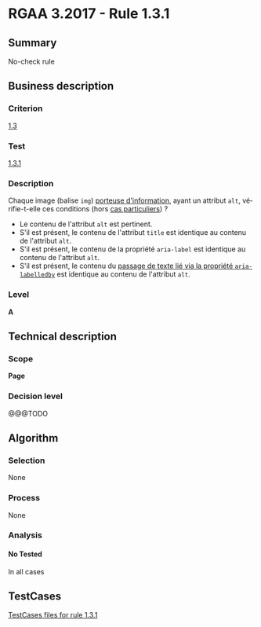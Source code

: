 # RGAA 3.2017 - Rule 1.3.1

## Summary
No-check rule


## Business description

### Criterion
[1.3](http://references.modernisation.gouv.fr/rgaa-accessibilite/criteres.html#crit-1-3)

### Test
[1.3.1](http://references.modernisation.gouv.fr/rgaa-accessibilite/criteres.html#test-1-3-1)

### Description
<div lang="fr">Chaque image (balise <code lang="en">img</code>) <a href="http://references.modernisation.gouv.fr/rgaa-accessibilite/glossaire.html#image-porteuse-dinformation">porteuse d'information</a>, ayant un attribut <code lang="en">alt</code>, v&#xE9;rifie-t-elle ces conditions (hors <a href="http://references.modernisation.gouv.fr/rgaa-accessibilite/cas-particuliers.html#cp-1-3" title="Cas particuliers pour le crit&#xE8;re 1.3">cas particuliers</a>)&nbsp;? <ul><li>Le contenu de l'attribut <code lang="en">alt</code> est pertinent.</li> <li>S'il est pr&#xE9;sent, le contenu de l'attribut <code lang="en">title</code> est identique au contenu de l'attribut <code lang="en">alt</code>.</li> <li>S'il est pr&#xE9;sent, le contenu de la propri&#xE9;t&#xE9; <code lang="en">aria-label</code> est identique au contenu de l'attribut <code lang="en">alt</code>.</li> <li>S'il est pr&#xE9;sent, le contenu du <a href="http://references.modernisation.gouv.fr/rgaa-accessibilite/glossaire.html#passage-texte-aria">passage de texte li&#xE9; via la propri&#xE9;t&#xE9; <code lang="en">aria-labelledby</code></a> est identique au contenu de l'attribut <code lang="en">alt</code>.</li> </ul></div>

### Level
**A**


## Technical description

### Scope
**Page**

### Decision level
@@@TODO


## Algorithm

### Selection
None

### Process
None

### Analysis

#### No Tested
In all cases


##  TestCases

[TestCases files for rule 1.3.1](https://github.com/Asqatasun/Asqatasun/tree/develop/rules/rules-rgaa3.2017/src/test/resources/testcases/rgaa32017/Rgaa32017Rule010301/)


